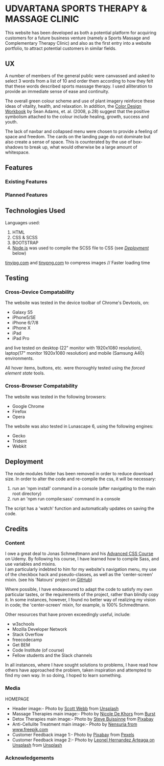 <h1>UDVARTANA SPORTS THERAPY & MASSAGE CLINIC</h1>
<p>
    This website has been developed as both a potential platform for acquiring customers for a future business venture
    (namely a Sports Massage and Complementary Therapy Clinic) and also as the first entry into a website portfolio, to
    attract potential customers in similar fields.
</p>


<h2>UX</h2>
<p>
    A number of members of the general public were canvassed and asked to select 3 words from a list of 10
    and order them according to how they felt that these words described sports massage therapy.
    I used alliteration to provide an immediate sense of ease and continuity.
</p>
<p>
    The overall green colour scheme and use of plant imagery reinforce these ideas of vitality, health,
    and relaxation.  In addition, the <a href="https://www.amazon.com/Color-Design-Workbook-World-Graphic/dp/1592534333">Color Design Workbook</a> by Sean Adams, et. al.
    (2008, p.28) suggest that the positive symbolism attached to the colour include healing, growth, success and youth.
</p>
<p>
    The lack of navbar and collapsed menu were chosen to provide a feeling of space and freedom.  The cards on the landing page do not dominate but also create a sense
    of space. This is counterated by the use of box-shadows to break up, what would otherwise be a large amount of whitespace.
</p>

<h2>Features</h2>

<h3>Existing Features</h3>

<h3>Planned Features</h3>

<h2>Technologies Used</h2>

Languages used:
1.  HTML
2.  CSS & SCSS
3.  BOOTSTRAP
4.  <a href="https://nodejs.org/en/" target="_blank">Node.js</a> was used to compile the SCSS file to CSS 
    (see <em> <a href="README.md#deployment">Deployment</a></em> below)

<a href="https://tinyjpg.com/" target="_blank">tinyjpg.com</a> and
<a href="https://tinypng.com/" target="_blank">tinypng.com</a> to compress images // Faster loading time

<h2>Testing</h2>
<h3>Cross-Device Compatability</h3>
<p>The website was tested in the device toolbar of Chrome's Devtools, on:
    <ul>
        <li>Galaxy S5</li>
        <li>iPhone5/SE</li>
        <li>iPhone 6/7/8</li>
        <li>iPhone X</li>
        <li>iPad</li>
        <li>iPad Pro</li>
    </ul>
    and live tested on desktop (22" monitor with 1920x1080 resolution), laptop(17" monitor 1920x1080 resolution) and mobile (Samsung A40) environments.
</p>

All hover items, buttons, etc. were thoroughly tested using the *forced element state* tools.

<h3>Cross-Browser Compatability</h3>
<p>The website was tested in the following browsers:
    <ul>
        <li>Google Chrome</li>
        <li>Firefox</li>
        <li>Opera</li>
    </ul>
</p>

<p>The website was also tested in Lunascape 6, using the following engines:
    <ul>
        <li>Gecko</li>
        <li>Trident</li>
        <li>Webkit</li>
    </ul>
</p>

<h2 id="deployment">Deployment</h2>

The node modules folder has been removed in order to reduce download size.
In order to alter the code and re-compile the css, it will be necessary:
<ol>
    <li>
        run an 'npm install' command in a console (after navigating to the main root directory)
    </li>
    <li>
        run an 'npm run compile:sass' command in a console
    </li>
</ol>
The script has a 'watch' function and automatically updates on saving the code.


<h2>Credits</h2>

<h3>Content</h3>
<p>
    I owe a great deal to Jonas Schmedtmann and his 
    <a href="https://www.udemy.com/course/advanced-css-and-sass/">Advanced CSS Course</a> on Udemy.
    By following his course, I have learned how to compile Sass, and use variables and mixins.</br>
    I am particularly indebted to him for my website's navigation menu, my use of the 
    checkbox hack and pseudo-classes, as well as the 'center-screen' mixin.
    (see his 'Natours' project on <a href="https://github.com/jonasschmedtmann/advanced-css-course/tree/master/Natours">GitHub</a>)
</p>
<p>
    Where possible, I have endeavoured to adapt the code to satisfy my own particular tastes, or the requirements of the project,
    rather than blindly copy it.  In some instances, however, I found no better way of realizing my vision
    in code; the 'center-screen' mixin, for example, is 100% Schmedtmann.
</p>
<p>
    Other resources that have proven exceedingly useful, include:
    <ul>
        <li>w3schools</li>
        <li>Mozilla Developer Network</li>
        <li>Stack Overflow</li>
        <li>freecodecamp</li>
        <li>Get BEM</li>
        <li>Code Institute (of course)</li>
        <li>Fellow students and the Slack channels</li>
    </ul>
</p>
<p>
    In all instances, where I have sought solutions to problems, I have read how others have approached the problem,
    taken inspiration and attempted to find my own way.  In so doing, I hoped to learn something.
</p>

<h3>Media</h3>

<!-- Favicon created at <a href="https://favicon.io/favicon-converter/">favicon.io</a> -->


HOMEPAGE
<ul>

<li>
    Header image:- 
    Photo by <a href="https://unsplash.com/@scottwebb" target="_blank">Scott Webb</a> 
    from <a href="https://unsplash.com/photos/hDyO6rr3kqk" target="_blank">Unsplash</a>
</li>

<li>
    Massage Therapies main image:- 
    Photo by <a href="https://burst.shopify.com/@ndekhors?utm_campaign=photo_credit&amp;utm_content=Free+Female+Relaxing+At+Spa+Image%3A+Stunning+Photography&amp;utm_medium=referral&amp;utm_source=credit" target="_blank">Nicole De Khors</a> 
    from <a href="https://burst.shopify.com/spa?utm_campaign=photo_credit&amp;utm_content=Free+Female+Relaxing+At+Spa+Image%3A+Stunning+Photography&amp;utm_medium=referral&amp;utm_source=credit" target="_blank">Burst</a>
</li>

<li>
    Detox Therapies main image:- 
    Photo by <a href="https://pixabay.com/users/stevepb-282134/" target="_blank">Steve Buissinne</a>
    from <a href="https://pixabay.com/photos/honey-sweet-syrup-organic-golden-1006972/" target="_blank">Pixabay</a>
</li>

<li>
    Anti-Cellulite Treatment main image:- 
    Photo by <a href="https://www.freepik.com/nensuria" target="_blank">Nensuria 
    from <a href="https://www.freepik.com/free-photos-vectors/people" target="_blank">www.freepik.com</a>
</li>

<li> 
    Customer Feedback image 1:-
    Photo by <a href="https://www.pexels.com/@pixabay" target="_blank">Pixabay</a> 
    from <a href="https://www.pexels.com/photo/smiling-woman-wearing-black-shirt-and-pink-button-up-blazer-157741/" target="_blank">Pexels</a>
</li>

<li>
    Customer Feedback image 2:- 
    Photo by <a href="https://unsplash.com/@ldhai" target="_blank">Leonel Hernandez Arteaga on Unsplash</a>
    from <a href="https://unsplash.com/photos/jns8BPueAgU" target="_blank">Unsplash</a>
</li>
</ul>

<!-- 
About Us Background Image
Photo by <a href="https://unsplash.com/@pgreen1983">Paul Green on Unsplash</a>
from <a href="https://unsplash.com/photos/5lRxNLHfZOY">Unsplash</a>

About Us image 1
Photo by <a href="https://unsplash.com/@betoframe">Humberto Chavez</a> 
from <a href="https://unsplash.com/photos/FVh_yqLR9eA">Unsplash</a>





THERAPIES PAGE
Background image
Photo by <a href="https://burst.shopify.com/@matthew_henry?utm_campaign=photo_credit&amp;utm_content=Browse+Free+HD+Images+of+Flat+Lay+Of+Autumn+Leaves+Changing+Color&amp;utm_medium=referral&amp;utm_source=credit">Matthew Henry</a> from <a href="https://burst.shopify.com/leaves?utm_campaign=photo_credit&amp;utm_content=Browse+Free+HD+Images+of+Flat+Lay+Of+Autumn+Leaves+Changing+Color&amp;utm_medium=referral&amp;utm_source=credit">Burst</a> -->


<h3>Acknowledgements</h3>
